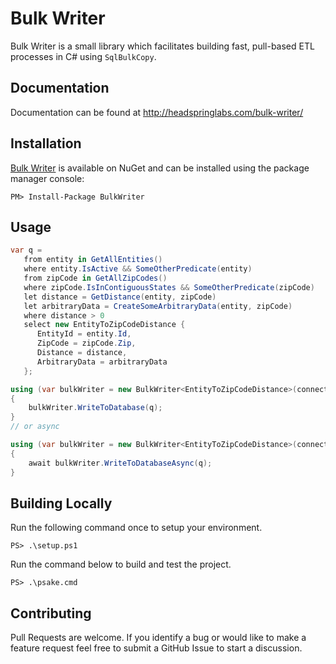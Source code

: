 # Bulk Writer

Bulk Writer is a small library which facilitates building fast, pull-based ETL processes in C# using `SqlBulkCopy`. 

## Documentation

Documentation can be found at http://headspringlabs.com/bulk-writer/

## Installation

[Bulk Writer](https://www.nuget.org/packages/BulkWriter/) is available on NuGet and can be installed using the package manager console:

```
PM> Install-Package BulkWriter
```

## Usage

```csharp
var q =
   from entity in GetAllEntities()
   where entity.IsActive && SomeOtherPredicate(entity)
   from zipCode in GetAllZipCodes()
   where zipCode.IsInContiguousStates && SomeOtherPredicate(zipCode)
   let distance = GetDistance(entity, zipCode)
   let arbitraryData = CreateSomeArbitraryData(entity, zipCode)
   where distance > 0
   select new EntityToZipCodeDistance {
      EntityId = entity.Id,
      ZipCode = zipCode.Zip,
      Distance = distance,
      ArbitraryData = arbitraryData
   };

using (var bulkWriter = new BulkWriter<EntityToZipCodeDistance>(connectionString))
{
    bulkWriter.WriteToDatabase(q);
}
// or async

using (var bulkWriter = new BulkWriter<EntityToZipCodeDistance>(connectionString))
{
    await bulkWriter.WriteToDatabaseAsync(q);
}
```

## Building Locally

Run the following command once to setup your environment.
```
PS> .\setup.ps1
```

Run the command below to build and test the project.

```
PS> .\psake.cmd
```

## Contributing

Pull Requests are welcome. If you identify a bug or would like to make a feature request feel free to submit a GitHub Issue to start a discussion.